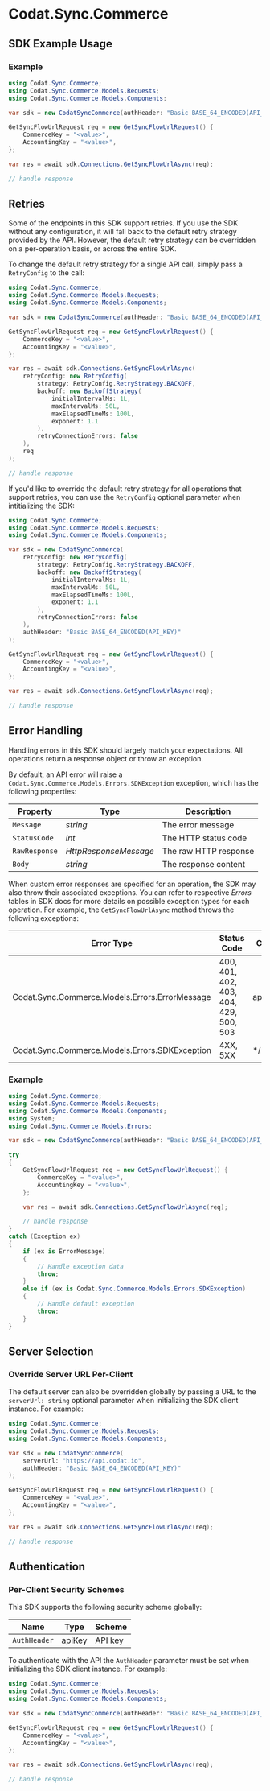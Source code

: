 # Codat.Sync.Commerce


<!-- Start SDK Example Usage [usage] -->
## SDK Example Usage

### Example

```csharp
using Codat.Sync.Commerce;
using Codat.Sync.Commerce.Models.Requests;
using Codat.Sync.Commerce.Models.Components;

var sdk = new CodatSyncCommerce(authHeader: "Basic BASE_64_ENCODED(API_KEY)");

GetSyncFlowUrlRequest req = new GetSyncFlowUrlRequest() {
    CommerceKey = "<value>",
    AccountingKey = "<value>",
};

var res = await sdk.Connections.GetSyncFlowUrlAsync(req);

// handle response
```
<!-- End SDK Example Usage [usage] -->

<!-- Start Retries [retries] -->
## Retries

Some of the endpoints in this SDK support retries. If you use the SDK without any configuration, it will fall back to the default retry strategy provided by the API. However, the default retry strategy can be overridden on a per-operation basis, or across the entire SDK.

To change the default retry strategy for a single API call, simply pass a `RetryConfig` to the call:
```csharp
using Codat.Sync.Commerce;
using Codat.Sync.Commerce.Models.Requests;
using Codat.Sync.Commerce.Models.Components;

var sdk = new CodatSyncCommerce(authHeader: "Basic BASE_64_ENCODED(API_KEY)");

GetSyncFlowUrlRequest req = new GetSyncFlowUrlRequest() {
    CommerceKey = "<value>",
    AccountingKey = "<value>",
};

var res = await sdk.Connections.GetSyncFlowUrlAsync(
    retryConfig: new RetryConfig(
        strategy: RetryConfig.RetryStrategy.BACKOFF,
        backoff: new BackoffStrategy(
            initialIntervalMs: 1L,
            maxIntervalMs: 50L,
            maxElapsedTimeMs: 100L,
            exponent: 1.1
        ),
        retryConnectionErrors: false
    ),
    req
);

// handle response
```

If you'd like to override the default retry strategy for all operations that support retries, you can use the `RetryConfig` optional parameter when intitializing the SDK:
```csharp
using Codat.Sync.Commerce;
using Codat.Sync.Commerce.Models.Requests;
using Codat.Sync.Commerce.Models.Components;

var sdk = new CodatSyncCommerce(
    retryConfig: new RetryConfig(
        strategy: RetryConfig.RetryStrategy.BACKOFF,
        backoff: new BackoffStrategy(
            initialIntervalMs: 1L,
            maxIntervalMs: 50L,
            maxElapsedTimeMs: 100L,
            exponent: 1.1
        ),
        retryConnectionErrors: false
    ),
    authHeader: "Basic BASE_64_ENCODED(API_KEY)"
);

GetSyncFlowUrlRequest req = new GetSyncFlowUrlRequest() {
    CommerceKey = "<value>",
    AccountingKey = "<value>",
};

var res = await sdk.Connections.GetSyncFlowUrlAsync(req);

// handle response
```
<!-- End Retries [retries] -->

<!-- Start Error Handling [errors] -->
## Error Handling

Handling errors in this SDK should largely match your expectations. All operations return a response object or throw an exception.

By default, an API error will raise a `Codat.Sync.Commerce.Models.Errors.SDKException` exception, which has the following properties:

| Property      | Type                  | Description           |
|---------------|-----------------------|-----------------------|
| `Message`     | *string*              | The error message     |
| `StatusCode`  | *int*                 | The HTTP status code  |
| `RawResponse` | *HttpResponseMessage* | The raw HTTP response |
| `Body`        | *string*              | The response content  |

When custom error responses are specified for an operation, the SDK may also throw their associated exceptions. You can refer to respective *Errors* tables in SDK docs for more details on possible exception types for each operation. For example, the `GetSyncFlowUrlAsync` method throws the following exceptions:

| Error Type                                     | Status Code                            | Content Type     |
| ---------------------------------------------- | -------------------------------------- | ---------------- |
| Codat.Sync.Commerce.Models.Errors.ErrorMessage | 400, 401, 402, 403, 404, 429, 500, 503 | application/json |
| Codat.Sync.Commerce.Models.Errors.SDKException | 4XX, 5XX                               | \*/\*            |

### Example

```csharp
using Codat.Sync.Commerce;
using Codat.Sync.Commerce.Models.Requests;
using Codat.Sync.Commerce.Models.Components;
using System;
using Codat.Sync.Commerce.Models.Errors;

var sdk = new CodatSyncCommerce(authHeader: "Basic BASE_64_ENCODED(API_KEY)");

try
{
    GetSyncFlowUrlRequest req = new GetSyncFlowUrlRequest() {
        CommerceKey = "<value>",
        AccountingKey = "<value>",
    };

    var res = await sdk.Connections.GetSyncFlowUrlAsync(req);

    // handle response
}
catch (Exception ex)
{
    if (ex is ErrorMessage)
    {
        // Handle exception data
        throw;
    }
    else if (ex is Codat.Sync.Commerce.Models.Errors.SDKException)
    {
        // Handle default exception
        throw;
    }
}
```
<!-- End Error Handling [errors] -->

<!-- Start Server Selection [server] -->
## Server Selection

### Override Server URL Per-Client

The default server can also be overridden globally by passing a URL to the `serverUrl: string` optional parameter when initializing the SDK client instance. For example:
```csharp
using Codat.Sync.Commerce;
using Codat.Sync.Commerce.Models.Requests;
using Codat.Sync.Commerce.Models.Components;

var sdk = new CodatSyncCommerce(
    serverUrl: "https://api.codat.io",
    authHeader: "Basic BASE_64_ENCODED(API_KEY)"
);

GetSyncFlowUrlRequest req = new GetSyncFlowUrlRequest() {
    CommerceKey = "<value>",
    AccountingKey = "<value>",
};

var res = await sdk.Connections.GetSyncFlowUrlAsync(req);

// handle response
```
<!-- End Server Selection [server] -->

<!-- Start Authentication [security] -->
## Authentication

### Per-Client Security Schemes

This SDK supports the following security scheme globally:

| Name         | Type   | Scheme  |
| ------------ | ------ | ------- |
| `AuthHeader` | apiKey | API key |

To authenticate with the API the `AuthHeader` parameter must be set when initializing the SDK client instance. For example:
```csharp
using Codat.Sync.Commerce;
using Codat.Sync.Commerce.Models.Requests;
using Codat.Sync.Commerce.Models.Components;

var sdk = new CodatSyncCommerce(authHeader: "Basic BASE_64_ENCODED(API_KEY)");

GetSyncFlowUrlRequest req = new GetSyncFlowUrlRequest() {
    CommerceKey = "<value>",
    AccountingKey = "<value>",
};

var res = await sdk.Connections.GetSyncFlowUrlAsync(req);

// handle response
```
<!-- End Authentication [security] -->

<!-- Placeholder for Future Speakeasy SDK Sections -->